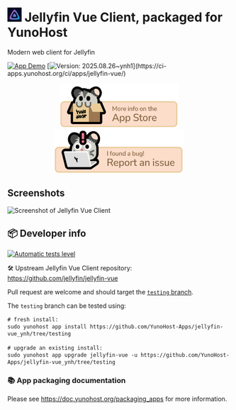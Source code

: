 <!--
N.B.: This README was automatically generated by <https://github.com/YunoHost/apps_tools/blob/main/readme_generator>
It shall NOT be edited by hand.
-->

<h1>
  <img src="https://raw.githubusercontent.com/YunoHost/apps/main/logos/jellyfin-vue.png" width="32px" alt="Logo of Jellyfin Vue Client">
  Jellyfin Vue Client, packaged for YunoHost
</h1>

Modern web client for Jellyfin

[![App Demo](https://img.shields.io/badge/App_Demo-blue?style=for-the-badge)](https://jf-vue.pages.dev)
[![Version: 2025.08.26~ynh1](https://img.shields.io/badge/Version-2025.08.26~ynh1-rgb(18,138,11)?style=for-the-badge)](https://ci-apps.yunohost.org/ci/apps/jellyfin-vue/)

<div align="center">
<a href="https://apps.yunohost.org/app/jellyfin-vue"><img height="100px" src="https://github.com/YunoHost/yunohost-artwork/raw/refs/heads/main/badges/neopossum-badges/badge_more_info_on_the_appstore.svg"/></a>
<a href="https://github.com/YunoHost-Apps/jellyfin-vue_ynh/issues"><img height="100px" src="https://github.com/YunoHost/yunohost-artwork/raw/refs/heads/main/badges/neopossum-badges/badge_report_an_issue.svg"/></a>
</div>


## Screenshots
![Screenshot of Jellyfin Vue Client](./doc/screenshots/jellyfin-vue-homepage-2023-04.jpg)

## 📦 Developer info

[![Automatic tests level](https://apps.yunohost.org/badge/cilevel/jellyfin-vue)](https://ci-apps.yunohost.org/ci/apps/jellyfin-vue/)

🛠️ Upstream Jellyfin Vue Client repository: <https://github.com/jellyfin/jellyfin-vue>

Pull request are welcome and should target the [`testing` branch](https://github.com/YunoHost-Apps/jellyfin-vue_ynh/tree/testing).

The `testing` branch can be tested using:
```
# fresh install:
sudo yunohost app install https://github.com/YunoHost-Apps/jellyfin-vue_ynh/tree/testing

# upgrade an existing install:
sudo yunohost app upgrade jellyfin-vue -u https://github.com/YunoHost-Apps/jellyfin-vue_ynh/tree/testing
```

### 📚 App packaging documentation

Please see <https://doc.yunohost.org/packaging_apps> for more information.